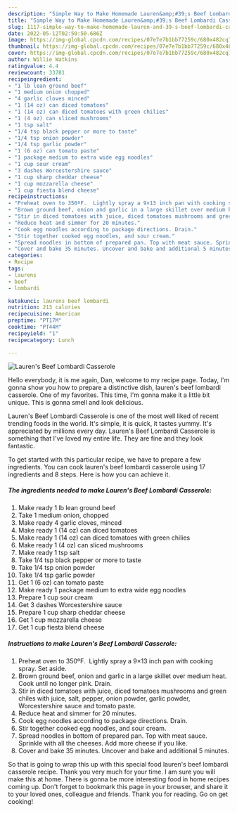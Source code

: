 ```yaml
---
description: "Simple Way to Make Homemade Lauren&amp;#39;s Beef Lombardi Casserole"
title: "Simple Way to Make Homemade Lauren&amp;#39;s Beef Lombardi Casserole"
slug: 1117-simple-way-to-make-homemade-lauren-and-39-s-beef-lombardi-casserole
date: 2022-05-12T02:50:50.686Z
image: https://img-global.cpcdn.com/recipes/07e7e7b1bb77259c/680x482cq70/laurens-beef-lombardi-casserole-recipe-main-photo.jpg
thumbnail: https://img-global.cpcdn.com/recipes/07e7e7b1bb77259c/680x482cq70/laurens-beef-lombardi-casserole-recipe-main-photo.jpg
cover: https://img-global.cpcdn.com/recipes/07e7e7b1bb77259c/680x482cq70/laurens-beef-lombardi-casserole-recipe-main-photo.jpg
author: Willie Watkins
ratingvalue: 4.4
reviewcount: 33781
recipeingredient:
- "1 lb lean ground beef"
- "1 medium onion chopped"
- "4 garlic cloves minced"
- "1 (14 oz) can diced tomatoes"
- "1 (14 oz) can diced tomatoes with green chilies"
- "1 (4 oz) can sliced mushrooms"
- "1 tsp salt"
- "1/4 tsp black pepper or more to taste"
- "1/4 tsp onion powder"
- "1/4 tsp garlic powder"
- "1 (6 oz) can tomato paste"
- "1 package medium to extra wide egg noodles"
- "1 cup sour cream"
- "3 dashes Worcestershire sauce"
- "1 cup sharp cheddar cheese"
- "1 cup mozzarella cheese"
- "1 cup fiesta blend cheese"
recipeinstructions:
- "Preheat oven to 350ºF.  Lightly spray a 9×13 inch pan with cooking spray. Set aside."
- "Brown ground beef, onion and garlic in a large skillet over medium heat. Cook until no longer pink. Drain."
- "Stir in diced tomatoes with juice, diced tomatoes mushrooms and green chiles with juice, salt, pepper, onion powder, garlic powder, Worcestershire sauce and tomato paste."
- "Reduce heat and simmer for 20 minutes."
- "Cook egg noodles according to package directions. Drain."
- "Stir together cooked egg noodles, and sour cream."
- "Spread noodles in bottom of prepared pan. Top with meat sauce. Sprinkle with all the cheeses. Add more cheese if you like."
- "Cover and bake 35 minutes. Uncover and bake and additional 5 minutes."
categories:
- Recipe
tags:
- laurens
- beef
- lombardi

katakunci: laurens beef lombardi 
nutrition: 213 calories
recipecuisine: American
preptime: "PT17M"
cooktime: "PT44M"
recipeyield: "1"
recipecategory: Lunch

---
```



![Lauren&#39;s Beef Lombardi Casserole](https://img-global.cpcdn.com/recipes/07e7e7b1bb77259c/680x482cq70/laurens-beef-lombardi-casserole-recipe-main-photo.jpg)

Hello everybody, it is me again, Dan, welcome to my recipe page. Today, I'm gonna show you how to prepare a distinctive dish, lauren&#39;s beef lombardi casserole. One of my favorites. This time, I'm gonna make it a little bit unique. This is gonna smell and look delicious.



Lauren&#39;s Beef Lombardi Casserole is one of the most well liked of recent trending foods in the world. It's simple, it is quick, it tastes yummy. It's appreciated by millions every day. Lauren&#39;s Beef Lombardi Casserole is something that I've loved my entire life. They are fine and they look fantastic.


To get started with this particular recipe, we have to prepare a few ingredients. You can cook lauren&#39;s beef lombardi casserole using 17 ingredients and 8 steps. Here is how you can achieve it.

<!--inarticleads1-->

##### The ingredients needed to make Lauren&#39;s Beef Lombardi Casserole:

1. Make ready 1 lb lean ground beef
1. Take 1 medium onion, chopped
1. Make ready 4 garlic cloves, minced
1. Make ready 1 (14 oz) can diced tomatoes
1. Make ready 1 (14 oz) can diced tomatoes with green chilies
1. Make ready 1 (4 oz) can sliced mushrooms
1. Make ready 1 tsp salt
1. Take 1/4 tsp black pepper or more to taste
1. Take 1/4 tsp onion powder
1. Take 1/4 tsp garlic powder
1. Get 1 (6 oz) can tomato paste
1. Make ready 1 package medium to extra wide egg noodles
1. Prepare 1 cup sour cream
1. Get 3 dashes Worcestershire sauce
1. Prepare 1 cup sharp cheddar cheese
1. Get 1 cup mozzarella cheese
1. Get 1 cup fiesta blend cheese




<!--inarticleads2-->

##### Instructions to make Lauren&#39;s Beef Lombardi Casserole:

1. Preheat oven to 350ºF.  Lightly spray a 9×13 inch pan with cooking spray. Set aside.
1. Brown ground beef, onion and garlic in a large skillet over medium heat. Cook until no longer pink. Drain.
1. Stir in diced tomatoes with juice, diced tomatoes mushrooms and green chiles with juice, salt, pepper, onion powder, garlic powder, Worcestershire sauce and tomato paste.
1. Reduce heat and simmer for 20 minutes.
1. Cook egg noodles according to package directions. Drain.
1. Stir together cooked egg noodles, and sour cream.
1. Spread noodles in bottom of prepared pan. Top with meat sauce. Sprinkle with all the cheeses. Add more cheese if you like.
1. Cover and bake 35 minutes. Uncover and bake and additional 5 minutes.




So that is going to wrap this up with this special food lauren&#39;s beef lombardi casserole recipe. Thank you very much for your time. I am sure you will make this at home. There is gonna be more interesting food in home recipes coming up. Don't forget to bookmark this page in your browser, and share it to your loved ones, colleague and friends. Thank you for reading. Go on get cooking!
